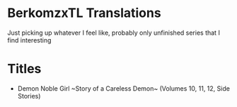 # BerkomzxTL Translations
Just picking up whatever I feel like, probably only unfinished series that I find interesting

# Titles
- Demon Noble Girl \~Story of a Careless Demon\~ (Volumes 10, 11, 12, Side Stories)
